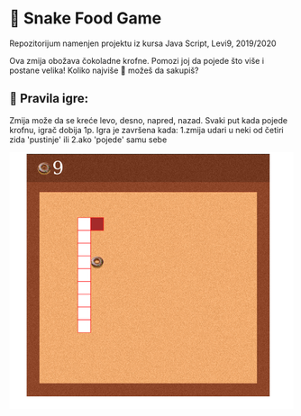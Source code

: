 # :snake: Snake Food Game
Repozitorijum namenjen projektu iz kursa Java Script, Levi9, 2019/2020

Ova zmija obožava čokoladne krofne. Pomozi joj da pojede što više i postane velika! 
Koliko najviše :doughnut: možeš da sakupiš?

## :doughnut: Pravila igre:
Zmija može da se kreće levo, desno, napred, nazad. Svaki put kada pojede krofnu, igrač dobija 1p.
Igra je završena kada:
1.zmija udari u neki od četiri zida 'pustinje'
ili
2.ako 'pojede' samu sebe

<img src = 'img/zmija_final.png' width = "800px" alt = "drawing"/>
